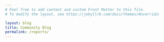 ```yaml
---
# Feel free to add content and custom Front Matter to this file.
# To modify the layout, see https://jekyllrb.com/docs/themes/#overriding-theme-defaults

layout: blog
title: Community Blog
permalink: /reports/
---
```

